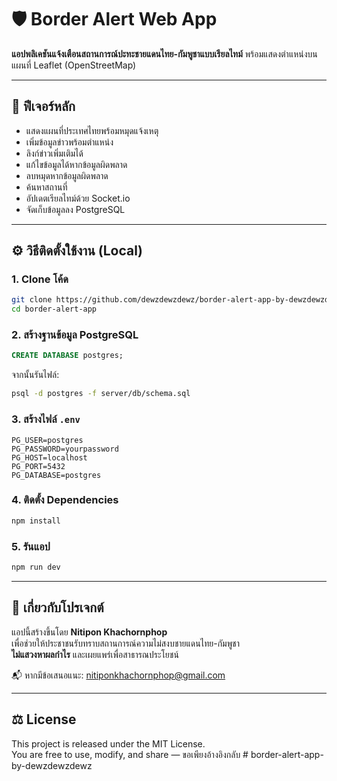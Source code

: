 # 🛡️ Border Alert Web App

**แอปพลิเคชันแจ้งเตือนสถานการณ์ปะทะชายแดนไทย-กัมพูชาแบบเรียลไทม์** พร้อมแสดงตำแหน่งบนแผนที่ Leaflet (OpenStreetMap)

---

## 🔎 ฟีเจอร์หลัก

- แสดงแผนที่ประเทศไทยพร้อมหมุดแจ้งเหตุ
- เพิ่มข้อมูลข่าวพร้อมตำแหน่ง
- ลิงก์ข่าวเพิ่มเติมได้
- แก้ไขข้อมูลได้หากข้อมูลผิดพลาด
- ลบหมุดหากข้อมูลผิดพลาด
- ค้นหาสถานที่
- อัปเดตเรียลไทม์ด้วย Socket.io
- จัดเก็บข้อมูลลง PostgreSQL

---

## ⚙️ วิธีติดตั้งใช้งาน (Local)

### 1. Clone โค้ด

```bash
git clone https://github.com/dewzdewzdewz/border-alert-app-by-dewzdewzdewz.git
cd border-alert-app
```

### 2. สร้างฐานข้อมูล PostgreSQL

```sql
CREATE DATABASE postgres;
```

จากนั้นรันไฟล์:

```bash
psql -d postgres -f server/db/schema.sql
```

### 3. สร้างไฟล์ `.env`

```env
PG_USER=postgres
PG_PASSWORD=yourpassword
PG_HOST=localhost
PG_PORT=5432
PG_DATABASE=postgres
```

### 4. ติดตั้ง Dependencies

```bash
npm install
```

### 5. รันแอป

```bash
npm run dev
```

---

## 💬 เกี่ยวกับโปรเจกต์

แอปนี้สร้างขึ้นโดย **Nitipon Khachornphop**  
เพื่อช่วยให้ประชาชนรับทราบสถานการณ์ความไม่สงบชายแดนไทย-กัมพูชา  
**ไม่แสวงหาผลกำไร** และเผยแพร่เพื่อสาธารณประโยชน์

📬 หากมีข้อเสนอแนะ: nitiponkhachornphop@gmail.com

---

## ⚖️ License

This project is released under the MIT License.  
You are free to use, modify, and share — ขอเพียงอ้างอิงกลับ
#   b o r d e r - a l e r t - a p p - b y - d e w z d e w z d e w z  
 